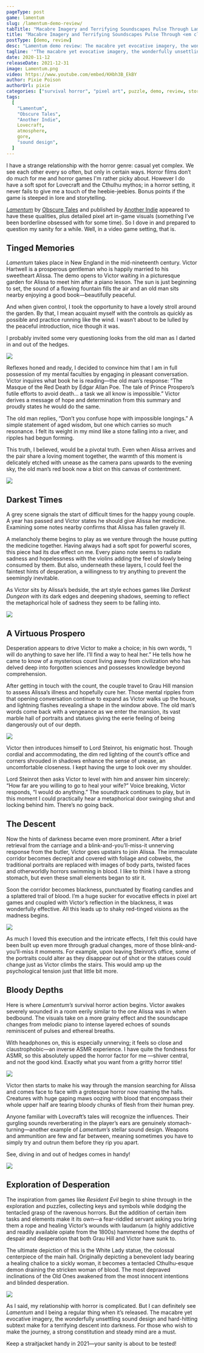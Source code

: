 ```yaml
---
pageType: post
game: lamentum
slug: /lamentum-demo-review/
tabTitle: "Macabre Imagery and Terrifying Soundscapes Pulse Through Lamentum"
title: "Macabre Imagery and Terrifying Soundscapes Pulse Through <em class='game-title'>Lamentum</em>"
postType: [demo, review]
desc: "Lamentum demo review: The macabre yet evocative imagery, the wonderfully unsettling sound design and hard-hitting subtext make for a terrifying descent into darkness."
tagline: '"The macabre yet evocative imagery, the wonderfully unsettling sound design and hard-hitting subtext make for a terrifying descent into darkness."'
date: 2020-11-12
releaseDate: 2021-12-31
image: Lamentum.png
video: https://www.youtube.com/embed/KHbh3B_EkBY
author: Pixie Poison
authorUrl: pixie
categories: ["survival horror", "pixel art", puzzle, demo, review, story]
tags:
  [
    "Lamentum",
    "Obscure Tales",
    "Another Indie",
    Lovecraft,
    atmosphere,
    gore,
    "sound design",
  ]
---
```


I have a strange relationship with the horror genre: casual yet complex. We see each other every so often, but only in certain ways. Horror films don’t do much for me and horror games I'm rather picky about. However I do have a soft spot for Lovecraft and the Cthulhu mythos; in a horror setting, it never fails to give me a touch of the heebie-jeebies. Bonus points if the game is steeped in lore and storytelling.

_[Lamentum](https://store.steampowered.com/app/1033950/Lamentum/)_ by [Obscure Tales](https://obscuretales.com) and published by [Another Indie](https://anotherindie.com) appeared to have these qualities, plus detailed pixel art in-game visuals (something I’ve been borderline obsessed with for some time). So I dove in and prepared to question my sanity for a while. Well, in a video game setting, that is.

## Tinged Memories

_Lamentum_ takes place in New England in the mid-nineteenth century. Victor Hartwell is a prosperous gentleman who is happily married to his sweetheart Alissa. The demo opens to Victor waiting in a picturesque garden for Alissa to meet him after a piano lesson. The sun is just beginning to set, the sound of a flowing fountain fills the air and an old man sits nearby enjoying a good book—beautifully peaceful.

And when given control, I took the opportunity to have a lovely stroll around the garden. By that, I mean acquaint myself with the controls as quickly as possible and practice running like the wind. I wasn’t about to be lulled by the peaceful introduction, nice though it was.

I probably invited some very questioning looks from the old man as I darted in and out of the hedges.

![][image0]

Reflexes honed and ready, I decided to convince him that I am in full possession of my mental faculties by engaging in pleasant conversation. Victor inquires what book he is reading—the old man’s response: “The Masque of the Red Death by Edgar Allan Poe. The tale of Prince Prospero’s futile efforts to avoid death... a task we all know is impossible.” Victor derives a message of hope and determination from this summary and proudly states he would do the same.

The old man replies, “Don’t you confuse hope with impossible longings.” A simple statement of aged wisdom, but one which carries so much resonance. I felt its weight in my mind like a stone falling into a river, and ripples had begun forming.

This truth, I believed, would be a pivotal truth. Even when Alissa arrives and the pair share a loving moment together, the warmth of this moment is delicately etched with unease as the camera pans upwards to the evening sky, the old man’s red book now a blot on this canvas of contentment.

![][image1]

## Darkest Times

A grey scene signals the start of difficult times for the happy young couple. A year has passed and Victor states he should give Alissa her medicine. Examining some notes nearby confirms that Alissa has fallen gravely ill.

A melancholy theme begins to play as we venture through the house putting the medicine together. Having always had a soft spot for powerful scores, this piece had its due effect on me. Every piano note seems to radiate sadness and hopelessness with the violins adding the feel of slowly being consumed by them. But also, underneath these layers, I could feel the faintest hints of desperation, a willingness to try anything to prevent the seemingly inevitable.

As Victor sits by Alissa’s bedside, the art style echoes games like _Darkest Dungeon_ with its dark edges and deepening shadows, seeming to reflect the metaphorical hole of sadness they seem to be falling into.

![][image2]

## A Virtuous Prospero

Desperation appears to drive Victor to make a choice; in his own words, “I will do anything to save her life. I’ll find a way to heal her.” He tells how he came to know of a mysterious count living away from civilization who has delved deep into forgotten sciences and possesses knowledge beyond comprehension.

After getting in touch with the count, the couple travel to Grau Hill mansion to assess Alissa’s illness and hopefully cure her. Those mental ripples from that opening conversation continue to expand as Victor walks up the house, and lightning flashes revealing a shape in the window above. The old man’s words come back with a vengeance as we enter the mansion, its vast marble hall of portraits and statues giving the eerie feeling of being dangerously out of our depth.

![][image3]

Victor then introduces himself to Lord Steinrot, his enigmatic host. Though cordial and accommodating, the dim red lighting of the count’s office and corners shrouded in shadows enhance the sense of unease, an uncomfortable closeness. I kept having the urge to look over my shoulder.

Lord Steinrot then asks Victor to level with him and answer him sincerely: “How far are you willing to go to heal your wife?” Voice breaking, Victor responds, “I would do anything.” The soundtrack continues to play, but in this moment I could practically hear a metaphorical door swinging shut and locking behind him. There’s no going back.

## The Descent

Now the hints of darkness became even more prominent. After a brief retrieval from the carriage and a blink-and-you’ll-miss-it unnerving response from the butler, Victor goes upstairs to join Alissa. The immaculate corridor becomes decrepit and covered with foliage and cobwebs, the traditional portraits are replaced with images of body parts, twisted faces and otherworldly horrors swimming in blood. I like to think I have a strong stomach, but even these small elements began to stir it.

Soon the corridor becomes blackness, punctuated by floating candles and a splattered trail of blood. I’m a huge sucker for evocative effects in pixel art games and coupled with Victor’s reflection in the blackness, it was wonderfully effective. All this leads up to shaky red-tinged visions as the madness begins.

![][image4]

As much I loved this execution and the intricate effects, I felt this could have been built up even more through gradual changes, more of those blink-and-you’ll-miss it moments. For example, upon leaving Steinrot’s office, some of the portraits could alter as they disappear out of shot or the statues could change just as Victor climbs the stairs. This would amp up the psychological tension just that little bit more.

## Bloody Depths

Here is where _Lamentum’s_ survival horror action begins. Victor awakes severely wounded in a room eerily similar to the one Alissa was in when bedbound. The visuals take on a more grainy effect and the soundscape changes from melodic piano to intense layered echoes of sounds reminiscent of pulses and ethereal breaths.

With headphones on, this is especially unnerving; it feels so close and claustrophobic—an inverse ASMR experience. I have quite the fondness for ASMR, so this absolutely upped the horror factor for me —shiver central, and not the good kind. Exactly what you want from a gritty horror title!

![][image5]

Victor then starts to make his way through the mansion searching for Alissa and comes face to face with a grotesque horror now roaming the halls. Creatures with huge gaping maws oozing with blood that encompass their whole upper half are tearing bloody chunks of flesh from their human prey.

Anyone familiar with Lovecraft’s tales will recognize the influences. Their gurgling sounds reverberating in the player’s ears are genuinely stomach-turning—another example of _Lamentum’s_ stellar sound design. Weapons and ammunition are few and far between, meaning sometimes you have to simply try and outrun them before they rip you apart.

See, diving in and out of hedges comes in handy!

![][image6]

## Exploration of Desperation

The inspiration from games like _Resident Evil_ begin to shine through in the exploration and puzzles, collecting keys and symbols while dodging the tentacled grasp of the ravenous horrors. But the addition of certain item tasks and elements make it its own—a fear-riddled servant asking you bring them a rope and healing Victor’s wounds with laudanum (a highly addictive and readily available opiate from the 1800s) hammered home the depths of despair and desperation that both Grau Hill and Victor have sunk to.

The ultimate depiction of this is the White Lady statue, the colossal centerpiece of the main hall. Originally depicting a benevolent lady bearing a healing chalice to a sickly woman, it becomes a tentacled Cthulhu-esque demon draining the stricken woman of blood. The most depraved inclinations of the Old Ones awakened from the most innocent intentions and blinded desperation.

![][image7]

As I said, my relationship with horror is complicated. But I can definitely see _Lamentum_ and I being a regular thing when it’s released. The macabre yet evocative imagery, the wonderfully unsettling sound design and hard-hitting subtext make for a terrifying descent into darkness. For those who wish to make the journey, a strong constitution and steady mind are a must.

Keep a straitjacket handy in 2021—your sanity is about to be tested!

[image0]: /images/post/lamentum/Lamentum0.png
[image1]: /images/post/lamentum/Lamentum1.png
[image2]: /images/post/lamentum/Lamentum2.png
[image3]: /images/post/lamentum/Lamentum3.png
[image4]: /images/post/lamentum/Lamentum4.png
[image5]: /images/post/lamentum/Lamentum5.png
[image6]: /images/post/lamentum/Lamentum6.png
[image7]: /images/post/lamentum/Lamentum7.png
